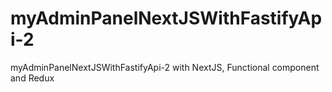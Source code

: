 # myAdminPanelNextJSWithFastifyApi-2
myAdminPanelNextJSWithFastifyApi-2 with NextJS, Functional component and Redux
